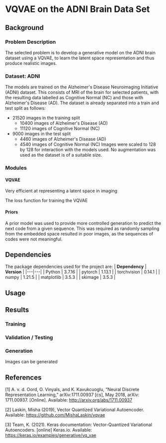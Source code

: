 # VQVAE on the ADNI Brain Data Set

## Background
### Problem Description
The selected problem is to develop a generative model on the ADNI brain dataset using a VQVAE, to learn the latent space representation and thus produce realistic images.

### Dataset: ADNI
The models are trained on the Alzheimer's Disease Neuroimaging Initiative (ADNI) dataset. This consists of MRI of the brain for selected patients, with the resulting data labelled as Cognitive Normal (NC) and those with Alzheimer's Disease (AD). The dataset is already separated into a train and test split as follows:
- 21520 images in the training split
    - 10400 images of Alzheimer's Disease (AD)
    - 11120 images of Cognitive Normal (NC)
- 9000 images in the test split
    - 4460 images of Alzheimer's Disease (AD)
    - 4540 images of Cognitive Normal (NC)
Images were scaled to 128 by 128 for interaction with the models used. No augmentation was used as the dataset is of a suitable size.

### Modules
#### VQVAE

Very efficient at representing a latent space in imaging

The loss function for training the VQVAE

#### Priors
A prior model was used to provide more controlled generation to predict the next code from a given sequence. This was required as randomly sampling from the embedded space resulted in poor images, as the sequences of codes were not meaningful. 


## Dependencies
The package dependencies used for the project are:
| **Dependency** | **Version** |
|---|---|
| Python | 3.7.16 |
| pytorch | 1.13.1 |
| torchvision | 0.14.1 |
| numpy | 1.21.5 |
| matplotlib | 3.5.3 |
| skimage | 3.5.3 |

## Usage

## Results
### Training

### Validation / Testing

### Generation
Images can be generated

## References
[1] A. v. d. Oord, O. Vinyals, and K. Kavukcuoglu, “Neural Discrete Representation Learning,”
arXiv:1711.00937 [cs], May 2018, arXiv: 1711.00937. [Online]. Available: http://arxiv.org/abs/1711.00937

[2] Laskin, Misha (2019), Vector Quantized Variational Autoencoder. Available: https://github.com/MishaLaskin/vqvae

[3] Team, K. (2021). Keras documentation: Vector-Quantized Variational Autoencoders. [online] Keras.io. Available: https://keras.io/examples/generative/vq_vae

